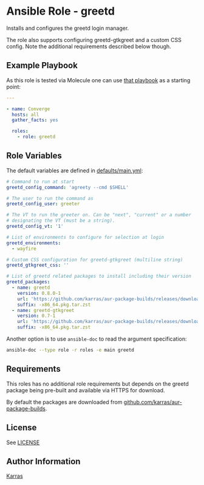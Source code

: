 # Ansible Role - greetd

Installs and configures the greetd login manager.

The role also supports configuring greetd-gtkgreet and a custom CSS config.
Note the additional requirements described below though.

## Example Playbook

As this role is tested via Molecule one can use [that
playbook](./molecule/default/converge.yml) as a starting point:

```yaml
---

- name: Converge
  hosts: all
  gather_facts: yes

  roles:
    - role: greetd
```

## Role Variables

The default variables are defined in [defaults/main.yml](./defaults/main.yml):

```yaml
# Command to run at start
greetd_config_command: 'agreety --cmd $SHELL'

# The user to run the command as
greetd_config_user: greeter

# The VT to run the greeter on. Can be "next", "current" or a number
# designating the VT (must be a string).
greetd_config_vt: '1'

# List of environments to configure for selection at login
greetd_environments:
  - wayfire

# Custom CSS configuration for greetd-gtkgreet (multiline string)
greetd_gtkgreet_css: ''

# List of greetd related packages to install including their version
greetd_packages:
  - name: greetd
    version: 0.8.0-1
    url: 'https://github.com/karras/aur-package-builds/releases/download/v1.0.1'
    suffix: -x86_64.pkg.tar.zst
  - name: greetd-gtkgreet
    version: 0.7-1
    url: 'https://github.com/karras/aur-package-builds/releases/download/v1.0.1'
    suffix: -x86_64.pkg.tar.zst
```

Another option is to use `ansible-doc` to read the argument specification:

```sh
ansible-doc --type role -r roles -e main greetd
```

## Requirements

This roles has no additional role requirements but depends on the greetd
package being pre-built and available via HTTPS for download.

By default the packages are downloaded from
[github.com/karras/aur-package-builds](https://github.com/karras/aur-package-builds).

## License

See [LICENSE](./LICENSE)

## Author Information

[Karras](https://github.com/karras)
